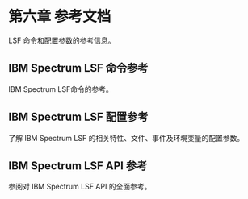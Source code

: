 # 第六章 参考文档
    
LSF 命令和配置参数的参考信息。

## IBM Spectrum LSF 命令参考
IBM Spectrum LSF命令的参考。

## IBM Spectrum LSF 配置参考
了解 IBM Spectrum LSF 的相关特性、文件、事件及环境变量的配置参数。

## IBM Spectrum LSF API 参考
参阅对 IBM Spectrum LSF API 的全面参考。
